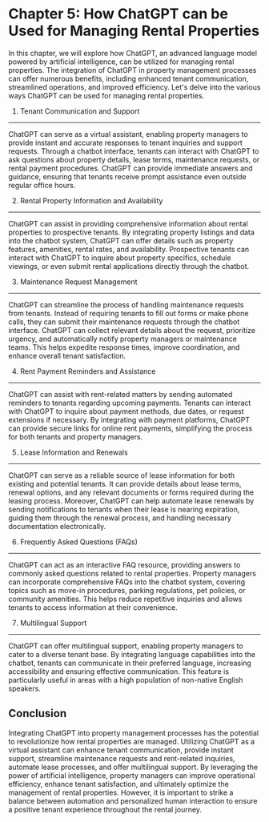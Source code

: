 Chapter 5: How ChatGPT can be Used for Managing Rental Properties
=================================================================

In this chapter, we will explore how ChatGPT, an advanced language model powered by artificial intelligence, can be utilized for managing rental properties. The integration of ChatGPT in property management processes can offer numerous benefits, including enhanced tenant communication, streamlined operations, and improved efficiency. Let's delve into the various ways ChatGPT can be used for managing rental properties.

1. Tenant Communication and Support
-----------------------------------

ChatGPT can serve as a virtual assistant, enabling property managers to provide instant and accurate responses to tenant inquiries and support requests. Through a chatbot interface, tenants can interact with ChatGPT to ask questions about property details, lease terms, maintenance requests, or rental payment procedures. ChatGPT can provide immediate answers and guidance, ensuring that tenants receive prompt assistance even outside regular office hours.

2. Rental Property Information and Availability
-----------------------------------------------

ChatGPT can assist in providing comprehensive information about rental properties to prospective tenants. By integrating property listings and data into the chatbot system, ChatGPT can offer details such as property features, amenities, rental rates, and availability. Prospective tenants can interact with ChatGPT to inquire about property specifics, schedule viewings, or even submit rental applications directly through the chatbot.

3. Maintenance Request Management
---------------------------------

ChatGPT can streamline the process of handling maintenance requests from tenants. Instead of requiring tenants to fill out forms or make phone calls, they can submit their maintenance requests through the chatbot interface. ChatGPT can collect relevant details about the request, prioritize urgency, and automatically notify property managers or maintenance teams. This helps expedite response times, improve coordination, and enhance overall tenant satisfaction.

4. Rent Payment Reminders and Assistance
----------------------------------------

ChatGPT can assist with rent-related matters by sending automated reminders to tenants regarding upcoming payments. Tenants can interact with ChatGPT to inquire about payment methods, due dates, or request extensions if necessary. By integrating with payment platforms, ChatGPT can provide secure links for online rent payments, simplifying the process for both tenants and property managers.

5. Lease Information and Renewals
---------------------------------

ChatGPT can serve as a reliable source of lease information for both existing and potential tenants. It can provide details about lease terms, renewal options, and any relevant documents or forms required during the leasing process. Moreover, ChatGPT can help automate lease renewals by sending notifications to tenants when their lease is nearing expiration, guiding them through the renewal process, and handling necessary documentation electronically.

6. Frequently Asked Questions (FAQs)
------------------------------------

ChatGPT can act as an interactive FAQ resource, providing answers to commonly asked questions related to rental properties. Property managers can incorporate comprehensive FAQs into the chatbot system, covering topics such as move-in procedures, parking regulations, pet policies, or community amenities. This helps reduce repetitive inquiries and allows tenants to access information at their convenience.

7. Multilingual Support
-----------------------

ChatGPT can offer multilingual support, enabling property managers to cater to a diverse tenant base. By integrating language capabilities into the chatbot, tenants can communicate in their preferred language, increasing accessibility and ensuring effective communication. This feature is particularly useful in areas with a high population of non-native English speakers.

Conclusion
----------

Integrating ChatGPT into property management processes has the potential to revolutionize how rental properties are managed. Utilizing ChatGPT as a virtual assistant can enhance tenant communication, provide instant support, streamline maintenance requests and rent-related inquiries, automate lease processes, and offer multilingual support. By leveraging the power of artificial intelligence, property managers can improve operational efficiency, enhance tenant satisfaction, and ultimately optimize the management of rental properties. However, it is important to strike a balance between automation and personalized human interaction to ensure a positive tenant experience throughout the rental journey.
